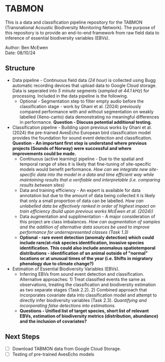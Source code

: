 # TABMON 
This is a data and classification pipeline repository for the TABMON (Transnational Acoustic Biodiversity Monitoring Network). The purpose of this repository is to provide an end-to-end framework from raw field data to inference of essential biodiversity variables (EBVs).

Author: Ben McEwen \
Date: 08/10/24

## Structure
- Data pipeline - Continuous field data *(24 hour)* is collected using Bugg automatic recording devices that upload data to Google Cloud storage. Data is seperated into *5 minute* segments (*sampled at 44.1 kHz*) for processing. Included in the data pipeline is the following.
    - Optional - Segmentation step to filter empty audio before the classification stage - work by Ghani et al. (2024) previously compared performance with and without segmentation on weakly labelled (Xeno-canto) data demonstrating no meaningful differences in performance. **Question - Discuss potential additional testing.**
- Classification pipeline - Building upon previous works by Ghani et al. (2024) the pre-trained AvesEcho European bird classification model provides the foundation for sound event detection and classification. **Question - An important first step is understand where previous projects (Sounds of Norway) were successful and where improvements could be made.** 
    - Continuous (active learning) pipeline - Due to the spatial and temporal range of sites it is likely that fine-tuning of site-specific models would benefit performance. *How can we integrate new site-specific data into the model in a data and time efficient way while maintaining results that a verifiable and interpretable (i.e. comparing results between sites)*
    - Data and training efficiency - An expert is available for data annotation but due to the amount of data being collected it is likely that only a small proportion of data can be labelled. *How can unlabelled data be effectively ranked in order of highest impact on train efficiency (build upon previous works McEwen et al. (2024))*
    - Data augmentation and supplimentation - A major consideration of this project are class imbalances. *How can augmentation of samples and the addition of alternative data sources be used to improve performance for underrepresented classes (Task 1.3)*
    - **Optional - rare event detection (anomaly detection) which could include rare/at-risk species identification, invasive species identification. This could also include anomalous spatiotemporal distributions - identification of an animal outside of "normal" locations or at unusual times of the year (i.e. Shifts in migratory phenology due to climate change?)**
- Estimation of Essential Biodiversity Variables (EBVs). 
    - Inferring EBVs from sound event detection and classification. Alternative approaches: 1) Treat classified events the same as observations, treating the classification and biodiversity estimation as two separate stages (Task 2.2). 2) Combined approach that incorporates covariate data into classification model and attempt to directly infer biodiversity variables (Task 2.3). *Quantifying and incorporating false detections into estimations.*
    - **Questions - Unified list of target species, short list of relevant EBVs, estimation of biodiversity metrics (distribution, abundance) and the inclusion of covariates?**

## Next Steps
- [ ] Download TABMON data from Google Cloud Storage.
- [ ] Testing of pre-trained AvesEcho models 